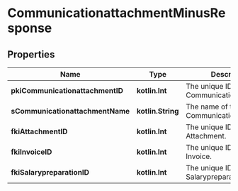 
# CommunicationattachmentMinusResponse

## Properties
Name | Type | Description | Notes
------------ | ------------- | ------------- | -------------
**pkiCommunicationattachmentID** | **kotlin.Int** | The unique ID of the Communicationattachment | 
**sCommunicationattachmentName** | **kotlin.String** | The name of the Communicationattachment | 
**fkiAttachmentID** | **kotlin.Int** | The unique ID of the Attachment. |  [optional]
**fkiInvoiceID** | **kotlin.Int** | The unique ID of the Invoice. |  [optional]
**fkiSalarypreparationID** | **kotlin.Int** | The unique ID of the Salarypreparation. |  [optional]




